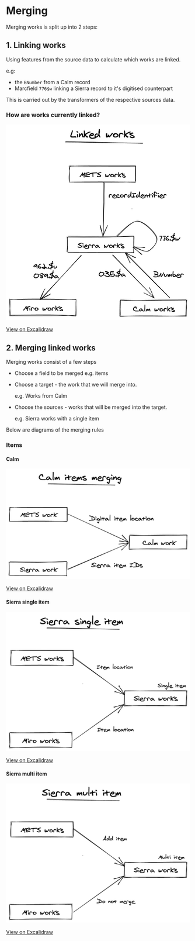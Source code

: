 # Merging

Merging works is split up into 2 steps:

## 1. Linking works

Using features from the source data to calculate which works are linked.

e.g:

* the `BNumber` from a Calm record
* Marcfield `776$w` linking a Sierra record to it's digitised counterpart

This is carried out by the transformers of the respective sources data.

### How are works currently linked?

![How works are currently linked](../.gitbook/assets/merger_linked_works%20%281%29%20%281%29.png)

[View on Excalidraw](https://excalidraw.com/#json=6218082506768384,6y0SZ5U20AFChDSaScsxww)

## 2. Merging linked works

Merging works consist of a few steps

* Choose a field to be merged e.g. items
* Choose a target - the work that we will merge into.

  e.g. Works from Calm

* Choose the sources - works that will be merged into the target.

  e.g. Sierra works with a single item

Below are diagrams of the merging rules

### Items

#### Calm

![How we merge items into calm](../.gitbook/assets/merger_items_into_calm_target%20%281%29.png)

[View on Excalidraw](https://excalidraw.com/#json=5992885962932224,PmNI_PpnKnm0slrY_MJ0jg)

#### Sierra single item

![How we merge items into sierra single item](../.gitbook/assets/merger_items_into_sierra_single_item_target%20%281%29%20%281%29.png)

[View on Excalidraw](https://excalidraw.com/#json=4647141444157440,xNIaaYYJpX1p6HG6zSMDHQ)

#### Sierra multi item

![How we merge items into sierra multi item](../.gitbook/assets/merger_items_into_sierra_multi_item_target.png)

[View on Excalidraw](https://excalidraw.com/#json=4842487856234496,rOhr0AgAV_O0i6lwx0bWKQ)

